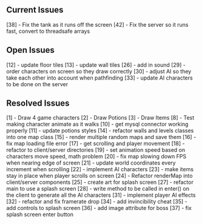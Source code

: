 ## Current Issues
[38] - Fix the tank as it runs off the screen
[42] - Fix the server so it runs fast, convert to threadsafe arrays

## Open Issues ##
[12] - update floor tiles
[13] - update wall tiles
[26] - add in sound
[29] - order characters on screen so they draw correctly
[30] - adjust AI so they take each other into account when pathfinding
[33] - update AI characters to be done on the server
        
## Resolved Issues ##
[1] - Draw 4 game characters
[2] - Draw Potions
[3] - Draw Items 
[8] - Test making character animate as it walks 
[10] - get mysql connector working properly
[11] - update potions styles
[14] - refactor walls and levels classes into one map class
[15] - render multiple random maps and save them
[16] - fix map loading file error
[17] - get scrolling and player movement
[18] - refactor to client/server directories
[19] - set animation speed based on characters move speed, math problem
[20] - fix map slowing down FPS when nearing edge of screen
[21] - update world coordinates every increment when scrolling
[22] - implement AI characters
[23] - make items stay in place when player scrolls on screen
[24] - Refactor renderMap into client/server components
[25] - create art for splash screen
[27] - refactor main to use a splash screen 
[28] - write method to be called in enter() on the client to generate all the AI characters
[31] - implement player AI effects
[32] - refactor and fix framerate drop
[34] - add invincibility cheat
[35] - add controls to splash screen
[36] - add image attribute for boss
[37] - fix splash screen enter button